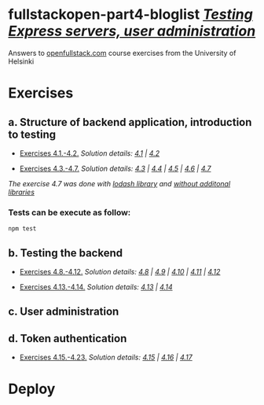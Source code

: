 # fullstackopen-part4-bloglist [_Testing Express servers, user administration_](https://fullstackopen.com/en/part4)

Answers to [openfullstack.com](https://fullstackopen.com) course exercises from the University of Helsinki

# Exercises

## a. Structure of backend application, introduction to testing

- [Exercises 4.1.-4.2.](https://fullstackopen.com/en/part4/structure_of_backend_application_introduction_to_testing#exercises-4-1-4-2)
  _Solution details: [4.1](https://github.com/patchamama/fullstackopen-part4-bloglist/commit/01104c7798ad53f35ee73994826f5cc3602b9b3e) | [4.2](https://github.com/patchamama/fullstackopen-part4-bloglist/commit/7c913309759236084783f4bdfdec443c5b9e19d5)_

- [Exercises 4.3.-4.7.](https://fullstackopen.com/en/part4/structure_of_backend_application_introduction_to_testing#exercises-4-3-4-7)
  _Solution details: [4.3](https://github.com/patchamama/fullstackopen-part4-bloglist/commit/0f1a759e78310de711531ed481917496e2f50ec8) | [4.4](https://github.com/patchamama/fullstackopen-part4-bloglist/commit/2585dc72841e8382123fa481aa149d19dd611482) | [4.5](https://github.com/patchamama/fullstackopen-part4-bloglist/commit/4fd94b8779e33ea32b3703a6e6a823291d247e0c) | [4.6](https://github.com/patchamama/fullstackopen-part4-bloglist/commit/c9d554cf41d5cbe5992fd2e2005564fab816d8ad) | [4.7](https://github.com/patchamama/fullstackopen-part4-bloglist/commit/27b41a689bf77cb20a9853fb4f7eaaa998262022)_

_The exercise 4.7 was done with [lodash library](https://github.com/patchamama/fullstackopen-part4-bloglist/commit/27b41a689bf77cb20a9853fb4f7eaaa998262022) and [without additonal libraries](https://github.com/patchamama/fullstackopen-part4-bloglist/commit/e402cbc35bd3566eb016a75641c9401e53eb5a37)_

### Tests can be execute as follow:

```
npm test
```

## b. Testing the backend

- [Exercises 4.8.-4.12.](https://fullstackopen.com/es/part4/probando_el_backend#ejercicios-4-8-4-12)
  _Solution details: [4.8](https://github.com/patchamama/fullstackopen-part4-bloglist/commit/f4361d4a4973e98d2368596056f9257e1487565d) | [4.9](https://github.com/patchamama/fullstackopen-part4-bloglist/commit/6b9903229f75ed7def60d4f81a386e61997a9341) | [4.10](https://github.com/patchamama/fullstackopen-part4-bloglist/commit/d9fe5ba9dffc9e2d5c1b74bb88028436dd4629eb) | [4.11](https://github.com/patchamama/fullstackopen-part4-bloglist/commit/379490b06d3469078cc9d2463910ae6b6f2270a3) | [4.12](https://github.com/patchamama/fullstackopen-part4-bloglist/commit/fb256915edabc1d1778726332efcc53862f623c5)_

- [Exercises 4.13.-4.14.](https://fullstackopen.com/en/part4/testing_the_backend#exercises-4-13-4-14)
  _Solution details: [4.13](https://github.com/patchamama/fullstackopen-part4-bloglist/commit/d6c0565bda0952cc402847b5522c446613d7ced5) | [4.14](https://github.com/patchamama/fullstackopen-part4-bloglist/commit/6ac521f7c5fc7d527a5e45baf7db3247cd277aaf)_

## c. User administration

## d. Token authentication

- [Exercises 4.15.-4.23.](https://fullstackopen.com/en/part4/token_authentication#exercises-4-15-4-23)
  _Solution details: [4.15](https://github.com/patchamama/fullstackopen-part4-bloglist/commit/5ec001cec3b44f41a111681af2ae785289d76b6d) | [4.16](https://github.com/patchamama/fullstackopen-part4-bloglist/commit/7839750f9aa7d52deaa62b6d8a8eafa46dd98ca1) | [4.17](https://github.com/patchamama/fullstackopen-part4-bloglist/commit/fd871d2de79352ff62c26c6aeec438fe43f7167a)_

# Deploy
